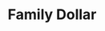 ---
title: "Family Dollar"
url: /new-castle/family-dollar-south-memorial-drive/
shop: variety store
---